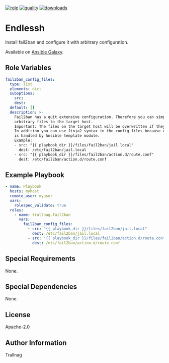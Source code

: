 [![role](https://img.shields.io/ansible/role/54952)](https://galaxy.ansible.com/trallnag/fail2ban)
[![quality](https://img.shields.io/ansible/quality/54952)](https://galaxy.ansible.com/trallnag/fail2ban)
[![downloads](https://img.shields.io/ansible/role/d/54952?label=downloads)](https://galaxy.ansible.com/trallnag/fail2ban)

# Endlessh

Install fail2ban and configure it with arbitrary configuration.

Available on [Ansible Galaxy](https://galaxy.ansible.com/trallnag/fail2ban).

## Role Variables

```yaml
fail2ban_config_files:
  type: list
  elements: dict
  suboptions:
    src:
    dest:
  default: []
  description: >-
    Fail2ban has a quit extensive configuration. Therefore you can simply copy
    arbitrary files to the target host.
    Important: The files on the target host will be overwritten if they already exist.
    In addition you can use Jinja2 syntax in the config files because every file
    is handled by Ansible template module.
    Example:
    - src: "{{ playbook_dir }}/files/fail2ban/jail.local"
      dest: /etc/fail2ban/jail.local
    - src: "{{ playbook_dir }}/files/fail2ban/action.d/route.conf"
      dest: /etc/fail2ban/action.d/route.conf
```

## Example Playbook

```yaml
- name: Playbook
  hosts: myhost
  remote_user: myuser
  vars:
    rolespec_validate: true
  roles:
    - name: trallnag.fail2ban
      vars:
        fail2ban_config_files:
          - src: "{{ playbook_dir }}/files/fail2ban/jail.local"
            dest: /etc/fail2ban/jail.local
          - src: "{{ playbook_dir }}/files/fail2ban/action.d/route.conf"
            dest: /etc/fail2ban/action.d/route.conf
```

## Special Requirements

None.

## Special Dependencies

None.

## License

Apache-2.0

## Author Information

Trallnag
